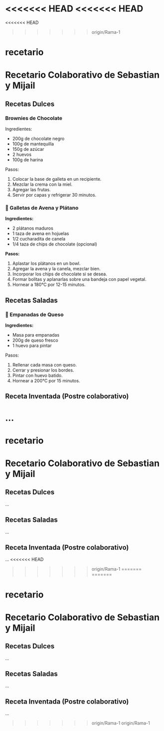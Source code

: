<<<<<<< HEAD
<<<<<<< HEAD
=======
<<<<<<< HEAD
>>>>>>> origin/Rama-1
# recetario


# Recetario Colaborativo de Sebastian y Mijail

## Recetas Dulces

### Brownies de Chocolate
Ingredientes:
- 200g de chocolate negro
- 100g de mantequilla
- 150g de azúcar
- 2 huevos
- 100g de harina

Pasos:
1. Colocar la base de galleta en un recipiente.
2. Mezclar la crema con la miel.
3. Agregar las frutas.
4. Servir por capas y refrigerar 30 minutos.


### 🍪 Galletas de Avena y Plátano  
**Ingredientes:**  
- 2 plátanos maduros  
- 1 taza de avena en hojuelas  
- 1/2 cucharadita de canela  
- 1/4 taza de chips de chocolate (opcional)

**Pasos:**  
1. Aplastar los plátanos en un bowl.  
2. Agregar la avena y la canela, mezclar bien.  
3. Incorporar los chips de chocolate si se desea.  
4. Formar bolitas y aplanarlas sobre una bandeja con papel vegetal.  
5. Hornear a 180°C por 12-15 minutos.

## Recetas Saladas

### 🧀 Empanadas de Queso
**Ingredientes:**
- Masa para empanadas
- 200g de queso fresco
- 1 huevo para pintar

Pasos:
1. Rellenar cada masa con queso.
2. Cerrar y presionar los bordes.
3. Pintar con huevo batido.
4. Hornear a 200°C por 15 minutos.


## Receta Inventada (Postre colaborativo)
...
=======
# recetario


# Recetario Colaborativo de Sebastian y Mijail

## Recetas Dulces
...

## Recetas Saladas
...

## Receta Inventada (Postre colaborativo)
...
<<<<<<< HEAD
>>>>>>> origin/Rama-1
=======
=======
# recetario


# Recetario Colaborativo de Sebastian y Mijail

## Recetas Dulces
...

## Recetas Saladas
...

## Receta Inventada (Postre colaborativo)
...
>>>>>>> origin/Rama-1
>>>>>>> origin/Rama-1
